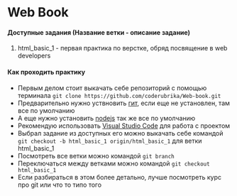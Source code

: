# Web Book
#### Доступные задания (Название ветки - описание задание)

1. html_basic_1 - первая практика по верстке, обряд посвящение в web developers

#### Как проходить практику

+ Первым делом стоит выкачать себе репозиторий с помощью терминала `git clone https://github.com/coderubrika/Web-book.git`
+ Предварительно нужно уствновить [гит](https://git-scm.com/downloads), если еще не установлен, там все по умолчанию
+ А еще нужно установить [nodejs](https://nodejs.org/en/) так же все по умолчанию
+ Рекомендую использовать [Visual Studio Code](https://code.visualstudio.com/) для работа с проектом
+ Выбрал задание из доступных его можно выкачать себе командой `git checkout -b html_basic_1 origin/html_basic_1` для ветки html_basic_1
+ Посмотреть все ветки можно командой `git branch`
+ Переключаться между ветками можно командой `git checkout html_basic_1`
+ Если разбираться в этом более детально, лучше посмотреть курс про git или что то типо того